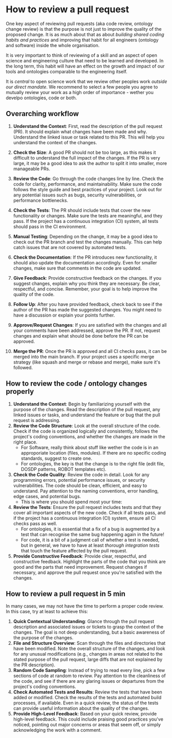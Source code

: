 # How to review a pull request

One key aspect of reviewing pull requests (aka code review, ontology change review) is that the purpose is not just to improve the quality of
the proposed change. It is as much about that as about _building shared coding habits and practices_ and improving that habit for all engineers (ontology and software) inside the whole organisation.

It is very important to think of reviewing of a skill and an aspect of open science and engineering culture that need to be learned and developed. In the long term, this habit will have an effect on the growth and impact of our tools and ontologies comparable to the engineering itself.

It is _central_ to open science work that we review other peoples work _outside our direct mandate_. We recommend to select a few people you agree to mutually review your work as a high order of importance - wether you develpo ontologies, code or both.

## Overarching workflow

1. **Understand the Context**: First, read the description of the pull request (PR). It should explain what changes have been made and why. Understand the linked issue or task related to this PR. This will help you understand the context of the changes.

1. **Check the Size**: A good PR should not be too large, as this makes it difficult to understand the full impact of the changes. If the PR is very large, it may be a good idea to ask the author to split it into smaller, more manageable PRs.

1. **Review the Code**: Go through the code changes line by line. Check the code for clarity, performance, and maintainability. Make sure the code follows the style guide and best practices of your project. Look out for any potential issues such as bugs, security vulnerabilities, or performance bottlenecks.

1. **Check the Tests**: The PR should include tests that cover the new functionality or changes. Make sure the tests are meaningful, and they pass. If the project has a continuous integration (CI) system, all tests should pass in the CI environment.

1. **Manual Testing**: Depending on the change, it may be a good idea to check out the PR branch and test the changes manually. This can help catch issues that are not covered by automated tests.

1. **Check the Documentation**: If the PR introduces new functionality, it should also update the documentation accordingly. Even for smaller changes, make sure that comments in the code are updated.

1. **Give Feedback**: Provide constructive feedback on the changes. If you suggest changes, explain why you think they are necessary. Be clear, respectful, and concise. Remember, your goal is to help improve the quality of the code.

1. **Follow Up**: After you have provided feedback, check back to see if the author of the PR has made the suggested changes. You might need to have a discussion or explain your points further.

1. **Approve/Request Changes**: If you are satisfied with the changes and all your comments have been addressed, approve the PR. If not, request changes and explain what should be done before the PR can be approved.

1. **Merge the PR**: Once the PR is approved and all CI checks pass, it can be merged into the main branch. If your project uses a specific merge strategy (like squash and merge or rebase and merge), make sure it's followed.

## How to review the code / ontology changes properly

1. **Understand the Context**: Begin by familiarizing yourself with the purpose of the changes. Read the description of the pull request, any linked issues or tasks, and understand the feature or bug that the pull request is addressing.
1. **Review the Code Structure**: Look at the overall structure of the code. Check if the code is organized logically and consistently, follows the project's coding conventions, and whether the changes are made in the right place.
    * For Software, really think about stuff like wether the code is in an approporiate location (files, modules). If there are no specific coding standards, suggest to create one.
    * For ontologies, the key is that the change is to the right file (edit file, DOSDP patterns, ROBOT templates etc).  
1. **Check the Code Quality**: Review the code in detail. Look for any programming errors, potential performance issues, or security vulnerabilities. The code should be clean, efficient, and easy to understand. Pay attention to the naming conventions, error handling, edge cases, and potential bugs.
    * This is where you should spend most your time:
1. **Review the Tests**: Ensure the pull request includes tests and that they cover all important aspects of the new code. Check if all tests pass, and if the project has a continuous integration (CI) system, ensure all CI checks pass as well.
    * For ontologies, it is essential that a fix of a bug is augmented by a test that can recognise the same bug happening again in the future!
    * For code, it is a bit of a judgment call of whether a test is needed, but in general, we have to have at least _thorough integration tests_ that touch the feature affected by the pull request.
1. **Provide Constructive Feedback**: Provide clear, respectful, and constructive feedback. Highlight the parts of the code that you think are good and the parts that need improvement. Request changes if necessary, and approve the pull request once you're satisfied with the changes.

## How to review a pull request in 5 min

In many cases, we may not have the time to perform a proper code review. In this case, try at least to achieve this:

1. **Quick Contextual Understanding**: Glance through the pull request description and associated issues or tickets to grasp the context of the changes. The goal is not deep understanding, but a basic awareness of the purpose of the changes.
1. **File and Structure Overview**: Scan through the files and directories that have been modified. Note the overall structure of the changes, and look for any unusual modifications (e.g., changes in areas not related to the stated purpose of the pull request, large diffs that are not explained by the PR description).
1. **Random Code Sampling**: Instead of trying to read every line, pick a few sections of code at random to review. Pay attention to the cleanliness of the code, and see if there are any glaring issues or departures from the project's coding conventions.
1. **Check Automated Tests and Results**: Review the tests that have been added or modified. Check the results of the tests and automated build processes, if available. Even in a quick review, the status of the tests can provide useful information about the quality of the changes.
1. **Provide High-Level Feedback**: Based on your quick review, provide high-level feedback. This could include praising good practices you've noticed, pointing out major concerns or areas that seem off, or simply acknowledging the work with a comment.
